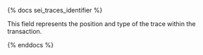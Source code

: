 {% docs sei_traces_identifier %}

This field represents the position and type of the trace within the transaction. 

{% enddocs %}